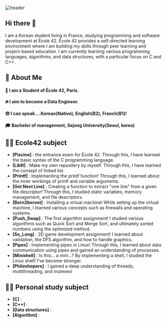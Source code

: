 <div>
  
![header](https://capsule-render.vercel.app/api?type=waving&color=gradient&height=300&section=header&text=Welcome%20to%20my%20git%20%F0%9F%A4%97)
## Hi there 👋
</div>
I am a Korean student living in France, studying programming and software development at École 42. École 42 provides a self-directed learning environment where I am building my skills through peer learning and project-based education. I am currently learning various programming languages, algorithms, and data structures, with a particular focus on C and C++.

<div>
  <!--Body-->
  
  ## 👀 About Me
  #### :raising_hand: I am a Student of École 42, Paris.<br/>
  #### :fire: I aim to become a Data Engineer.<br/>
  #### :sunglasses: I can speak....Korean(Native), English(B2), Franch(B1)!
  #### :mortar_board: Bachelor of management, Sejong University(Seoul, korea)<br/>


## 🧑‍💻 Ecole42 subject
- **[Piscine]** : the entrance exam for École 42. Through this, I have learned the basic syntax of the C programming language.
- **[Libft]** : Make my own repositery by myself. Through this, I have learned the consept of linked list.
- **[Printf]** : Implementing the printf function! Through this, I learned about the inner workings of printf and variable arguments.
- **[Get Next Line]** : Creating a function to extract "one line" from a given file descriptor! Through this, I studied static variables, memory management, and file descriptors.
- **[Born2beroot]** : Installing a virtual machine! While setting up the virtual machine, I learned various concepts such as firewalls and operating systems.
- **[Push_Swap]** : The first algorithm assignment! I studied various algorithms such as Quick Sort and Merge Sort, and ultimately sorted numbers using the optimized method.
- **[So_Long]** : 2D game development assignment! I learned about validation, the DFS algorithm, and how to handle graphics.
- **[Pipex]** : Implementing pipes in Linux! Through this, I learned about data communication using pipes and gained an understanding of processes.
- **[Minishell]** : Is this... a mini...? By implementing a shell, I studied the Linux shell! I've become stronger.
- **[Philoshopers]** : I gained a deep understanding of threads, multithreading, and mutexes!



## 🧑‍💻 Personal study subject
- **[C]** : 
- **[C++]** : 
- **[Data structures]** : 
- **[Algorithm]** :



<!--
**daeunki2/daeunki2** is a ✨ _special_ ✨ repository because its `README.md` (this file) appears on your GitHub profile.

Here are some ideas to get you started:

- 🔭 I’m currently working on ...
- 🌱 I’m currently learning ...
- 👯 I’m looking to collaborate on ...
- 🤔 I’m looking for help with ...
- 💬 Ask me about ...
- 📫 How to reach me: ...
- 😄 Pronouns: ...
- ⚡ Fun fact: ...
-->
